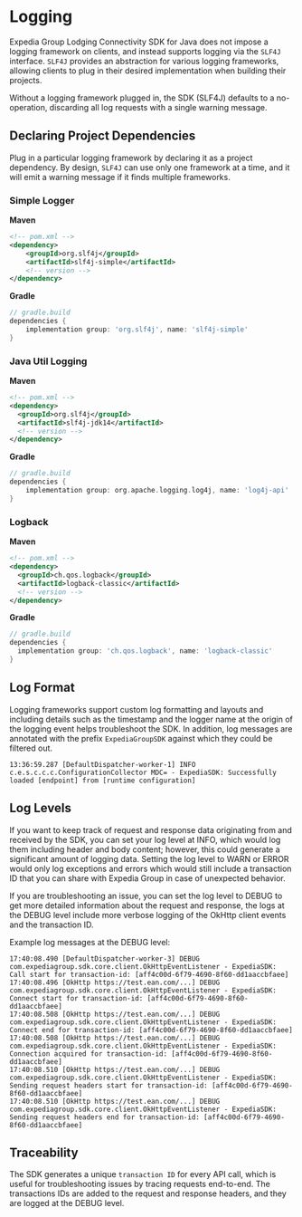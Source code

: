 # Logging
Expedia Group Lodging Connectivity SDK for Java does not impose a logging framework on clients, and instead supports logging via the `SLF4J` interface. `SLF4J` provides an abstraction for various logging frameworks, allowing clients to plug in their desired implementation when building their projects.

Without a logging framework plugged in, the SDK (SLF4J) defaults to a no-operation, discarding all log requests with a single warning message.

## Declaring Project Dependencies
Plug in a particular logging framework by declaring it as a project dependency. By design, `SLF4J` can use only one framework at a time, and it will emit a warning message if it finds multiple frameworks.

### Simple Logger

**Maven**
```xml
<!-- pom.xml -->
<dependency>
    <groupId>org.slf4j</groupId>
    <artifactId>slf4j-simple</artifactId>
    <!-- version -->
</dependency>
```

**Gradle**
```groovy
// gradle.build
dependencies {
    implementation group: 'org.slf4j', name: 'slf4j-simple'
}
```

### Java Util Logging

**Maven**
```xml
<!-- pom.xml -->
<dependency> 
  <groupId>org.slf4j</groupId>
  <artifactId>slf4j-jdk14</artifactId>
  <!-- version -->
</dependency>
```

**Gradle**
```groovy
// gradle.build
dependencies {
    implementation group: org.apache.logging.log4j, name: 'log4j-api'
}
```

### Logback

**Maven**
```xml
<!-- pom.xml -->
<dependency> 
  <groupId>ch.qos.logback</groupId>
  <artifactId>logback-classic</artifactId>
  <!-- version -->
</dependency>
```

**Gradle**
```groovy
// gradle.build
dependencies {
  implementation group: 'ch.qos.logback', name: 'logback-classic'
}
```

## Log Format
Logging frameworks support custom log formatting and layouts and including details such as the timestamp and the logger name at the origin of the logging event helps troubleshoot the SDK. In addition, log messages are annotated with the prefix `ExpediaGroupSDK` against which they could be filtered out.

```text
13:36:59.287 [DefaultDispatcher-worker-1] INFO  c.e.s.c.c.c.ConfigurationCollector MDC= - ExpediaSDK: Successfully loaded [endpoint] from [runtime configuration]
```

## Log Levels
If you want to keep track of request and response data originating from and received by the SDK, you can set your log level at INFO, which would log them including header and body content; however, this could generate a significant amount of logging data. Setting the log level to WARN or ERROR would only log exceptions and errors which would still include a transaction ID that you can share with Expedia Group in case of unexpected behavior.

If you are troubleshooting an issue, you can set the log level to DEBUG to get more detailed information about the request and response, the logs at the DEBUG level include more verbose logging of the OkHttp client events and the transaction ID.

Example log messages at the DEBUG level:
```text
17:40:08.490 [DefaultDispatcher-worker-3] DEBUG com.expediagroup.sdk.core.client.OkHttpEventListener - ExpediaSDK: Call start for transaction-id: [aff4c00d-6f79-4690-8f60-dd1aaccbfaee]
17:40:08.496 [OkHttp https://test.ean.com/...] DEBUG com.expediagroup.sdk.core.client.OkHttpEventListener - ExpediaSDK: Connect start for transaction-id: [aff4c00d-6f79-4690-8f60-dd1aaccbfaee]
17:40:08.508 [OkHttp https://test.ean.com/...] DEBUG com.expediagroup.sdk.core.client.OkHttpEventListener - ExpediaSDK: Connect end for transaction-id: [aff4c00d-6f79-4690-8f60-dd1aaccbfaee]
17:40:08.508 [OkHttp https://test.ean.com/...] DEBUG com.expediagroup.sdk.core.client.OkHttpEventListener - ExpediaSDK: Connection acquired for transaction-id: [aff4c00d-6f79-4690-8f60-dd1aaccbfaee]
17:40:08.510 [OkHttp https://test.ean.com/...] DEBUG com.expediagroup.sdk.core.client.OkHttpEventListener - ExpediaSDK: Sending request headers start for transaction-id: [aff4c00d-6f79-4690-8f60-dd1aaccbfaee]
17:40:08.510 [OkHttp https://test.ean.com/...] DEBUG com.expediagroup.sdk.core.client.OkHttpEventListener - ExpediaSDK: Sending request headers end for transaction-id: [aff4c00d-6f79-4690-8f60-dd1aaccbfaee]
```

## Traceability
The SDK generates a unique `transaction ID` for every API call, which is useful for troubleshooting issues by tracing requests end-to-end. The transactions IDs are added to the request and response headers, and they are logged at the DEBUG level.
